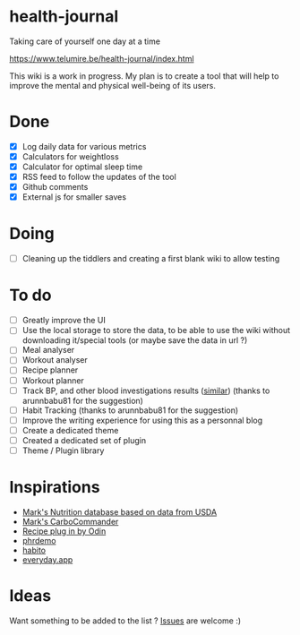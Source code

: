 # health-journal
Taking care of yourself one day at a time

https://www.telumire.be/health-journal/index.html

This wiki is a work in progress. My plan is to create a tool that will help to improve the mental and physical well-being of its users.

# Done

- [x] Log daily data for various metrics
- [x] Calculators for weightloss
- [x] Calculator for optimal sleep time
- [x] RSS feed to follow the updates of the tool
- [x] Github comments
- [x] External js for smaller saves

# Doing

- [ ] Cleaning up the tiddlers and creating a first blank wiki to allow testing

# To do

- [ ] Greatly improve the UI
- [ ] Use the local storage to store the data, to be able to use the wiki without downloading it/special tools (or maybe save the data in url ?)
- [ ] Meal analyser
- [ ] Workout analyser
- [ ] Recipe planner
- [ ] Workout planner
- [ ] Track BP, and other blood investigations results ([similar](https://phrdemo.tiddlyhost.com/))  (thanks to arunnbabu81 for the suggestion)
- [ ] Habit Tracking  (thanks to arunnbabu81 for the suggestion)
- [ ] Improve the writing experience for using this as a personnal blog
- [ ] Create a dedicated theme
- [ ] Created a dedicated set of plugin
- [ ] Theme / Plugin library

# Inspirations

- [Mark's Nutrition database based on data from USDA](https://nutrition-database.tiddlyhost.com/)
- [Mark's CarboCommander](https://carbocommander.tiddlyhost.com/)
- [Recipe plug in by Odin](https://odinjorna.github.io/recipe-plugin/)
- [phrdemo](https://phrdemo.tiddlyhost.com/)
- [habito](https://rawgit.com/Guitlle/habito/build/build/habito-docs.html)
- [everyday.app](https://everyday.app/)

# Ideas

Want something to be added to the list ? [Issues](https://github.com/Telumire/health-journal/issues) are welcome :)
